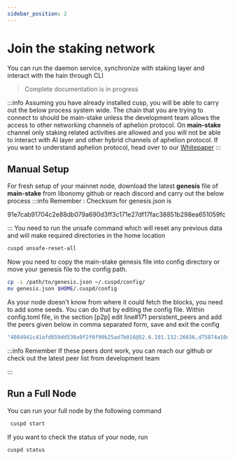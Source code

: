 ```yaml
---
sidebar_position: 2
---
```

# Join the staking network
You can run the daemon service, synchronize with staking layer and interact with the hain through CLI
> Complete documentation is in progress

:::info Assuming you have already installed cusp, you will be able to carry out the below process system wide.
The chain that you are trying to connect to should be main-stake unless the development team
allows the access to other networking channels of aphelion protocol. On **main-stake** channel only staking related activities are allowed and you will not be able to interact with AI layer and  other hybrid channels of aphelion protocol. If you want to understand aphelion protocol, head over to our [Whitepaper](https://libonomy.com/assets/pdf/white-paper-libonomy-v2.0.pdf)
:::
## Manual Setup

For fresh setup of your mainnet node, download the latest **genesis** file of **main-stake** from libonomy github or reach discord and carry out the below process
:::info Remember : Checksum for genesis.json is

91e7cab91704c2e88db079a690d3ff3c171e27df17fac38851b298ea651059fc

:::
You need to run the unsafe command which will reset any previous data and will make required directories in the home location
```bash
cuspd unsafe-reset-all
```
Now you need to copy the main-stake genesis file into config directory
or move your genesis file to the config path.
```bash
cp -i /path/to/genesis.json ~/.cuspd/config/
mv genesis.json $HOME/.cuspd/config
```

As your node doesn't know from where it could fetch the blocks, you need to add some seeds. You can do that by editing the config file. Within config.toml file, in the section [p2p] edit line#171
persistent_peers and add the peers given below in comma separated form, save and exit the config
```bash
"4084941c41afd659dd530a9f2f0f90b25ad7b016@52.6.191.132:26656,d75874a10c730fbb49ca2c941923f76e4c6aa8e1@3.80.90.168:26656"
```
:::info Remember
If these peers dont work, you can reach our github or check out the latest peer list from development team

:::

## Run a Full Node
You can run your full node by the following command
```bash
 cuspd start
```

If you want to check the status of your node, run
```bash
cuspd status
```


